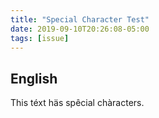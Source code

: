 ```yaml
---
title: "Special Character Test"
date: 2019-09-10T20:26:08-05:00
tags: [issue]
---
```


## English

This téxt häs spêcial chàracters.
